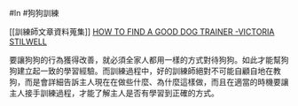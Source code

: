 #ln #狗狗訓練 

[[訓練師文章資料蒐集]]
 [HOW TO FIND A GOOD DOG TRAINER -VICTORIA STILWELL](https://positively.com/dog-training/find-a-trainer/how-to-choose-a-good-dog-trainer/)
 
 要讓狗狗的行為獲得改善，就必須全家人都用一樣的方式對待狗狗。如此才能幫狗狗建立起一致的學習經驗。而訓練過程中，好的訓練師絕對不可能自顧自地在教狗，而是會詳細告訴主人現在在做些什麼、為什麼這樣做，而且在適當的時機要讓主人接手訓練過程，才能了解主人是否有學習到正確的方式。